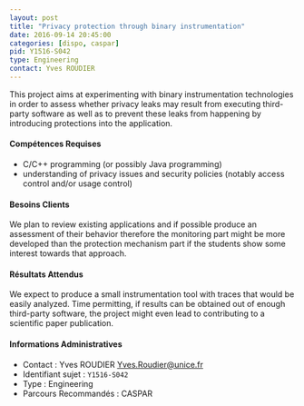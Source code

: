 ```yaml
---
layout: post
title: "Privacy protection through binary instrumentation"
date: 2016-09-14 20:45:00
categories: [dispo, caspar]
pid: Y1516-S042
type: Engineering
contact: Yves ROUDIER
---
```

       
This project aims at experimenting with binary instrumentation technologies in order to assess whether privacy leaks may result from executing third-party software as well as to prevent these leaks from happening by introducing protections into the application.

#### Compétences Requises
- C/C++ programming (or possibly Java programming)
- understanding of privacy issues and security policies (notably access control and/or usage control)


#### Besoins Clients
We plan to review existing applications and if possible produce an assessment of their behavior therefore the monitoring part might be more developed than the protection mechanism part if the students show some interest towards that approach.

#### Résultats Attendus
We expect to produce a small instrumentation tool with traces that would be easily analyzed. Time permitting, if results can be obtained out of enough third-party software, the project might even lead to contributing to a scientific paper publication.
     

#### Informations Administratives
  * Contact : Yves ROUDIER <Yves.Roudier@unice.fr>
  * Identifiant sujet : `Y1516-S042`
  * Type : Engineering
  * Parcours Recommandés : CASPAR
     